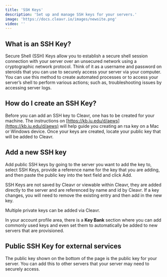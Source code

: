 ```yaml
---
title: 'SSH Keys'
description: 'Set up and manage SSH keys for your servers.'
image: 'https://docs.cleavr.io/images/newsite.png'
video: ''
---
```


## What is an SSH Key?
Secure Shell (SSH) Keys allow you to establish a secure shell session connection with your server over an unsecured network 
using a cryptographic network protocol. Think of it as a username and password on steroids that you can use to securely 
access your server via your computer. You can use this method to create automated processes or to access your server’s 
shell to perform various actions; such as, troubleshooting issues by accessing server logs.  

## How do I create an SSH Key?  
Before you can add an SSH key to Cleavr, one has to be created for your machine. The instructions on [https://kb.iu.edu/d/aews](https://kb.iu.edu/d/aews) 
will help guide you creating an rsa key on a Mac or Windows device. Once your keys are created, locate your public key 
that will be added to Cleavr.


## Add a new SSH key
Add public SSH keys by going to the server you want to add the key to, select SSH Keys, provide a reference name for the key 
that you are adding, and then paste the public key into the text field and click Add.

SSH Keys are not saved by Cleavr or viewable within Cleavr, they are added directly to the server and are referenced by 
name and id by Cleavr. If a key changes, you will need to remove the existing entry and then add in the new key.

Multiple private keys can be added via Cleavr.

<base-info>
In your account profile area, there is a <b>Key Bank</b> section where you can add commonly used keys and even set them to 
automatically be added to new servers that are provisioned. 
</base-info>

## Public SSH Key for external services
The public key shown on the bottom of the page is the public key for your server. You can add this to other servers that 
your server may need to securely access.

